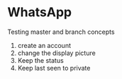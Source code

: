 # WhatsApp
Testing master and branch concepts

1. create an account
2. change the display picture
3. Keep the status
4. Keep last seen to private
